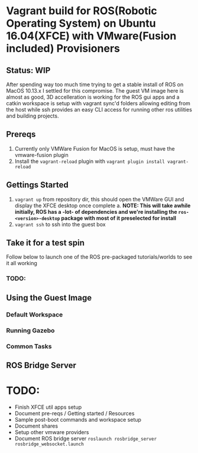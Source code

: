 # Vagrant build for ROS(Robotic Operating System) on Ubuntu 16.04(XFCE) with VMware(Fusion included) Provisioners

## Status: WIP

After spending way too much time trying to get a stable install of ROS on MacOS 10.13.x I settled for this compromise.  The guest VM image here is almost as good, 3D accelleration is working for the ROS gui apps and a catkin workspace is setup with vagrant sync'd folders allowing editing from the host while ssh provides an easy CLI access for running other ros utilities and building projects.

## Prereqs
1. Currently only VMWare Fusion for MacOS is setup, must have the vmware-fusion plugin
2. Install the `vagrant-reload` plugin with `vagrant plugin install vagrant-reload`

## Gettings Started
1. `vagrant up` from repository dir, this should open the VMWare GUI and display the XFCE desktop once complete
    a. __NOTE: This will take awhile initially, ROS has a -lot- of dependencies and we're installing the `ros-<version>-desktop` package with most of it preselected for install__
2. `vagrant ssh` to ssh into the guest box

## Take it for a test spin
Follow below to launch one of the ROS pre-packaged tutorials/worlds to see it all working
### TODO:

## Using the Guest Image
### Default Workspace

### Running Gazebo

### Common Tasks

## ROS Bridge Server

# TODO:
* Finish XFCE util apps setup
* Document pre-reqs / Getting started / Resources
* Sample post-boot commands and workspace setup
* Document shares
* Setup other vmware providers
* Document ROS bridge server `roslaunch rosbridge_server rosbridge_websocket.launch`
